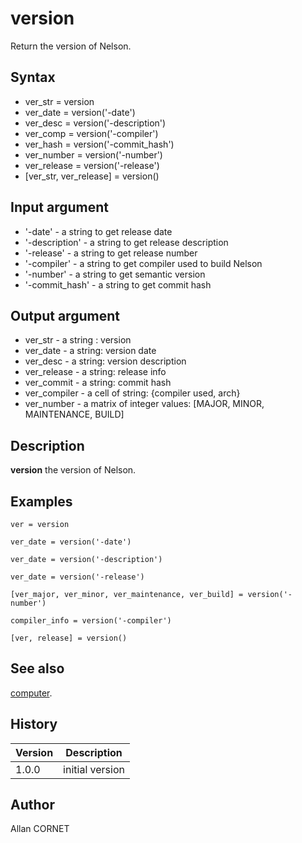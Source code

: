 

# version

Return the version of Nelson.

## Syntax

- ver_str = version
- ver_date = version('-date')
- ver_desc = version('-description')
- ver_comp = version('-compiler')
- ver_hash = version('-commit_hash')
- ver_number = version('-number')
- ver_release = version('-release')
- [ver_str, ver_release] = version()

## Input argument

 - '-date' - a string to get release date
 - '-description' - a string to get release description
 - '-release' - a string to get release number
 - '-compiler' - a string to get compiler used to build Nelson
 - '-number' - a string to get semantic version
 - '-commit_hash' - a string to get commit hash

## Output argument

 - ver_str - a string : version
 - ver_date - a string: version date
 - ver_desc - a string: version description
 - ver_release - a string: release info
 - ver_commit - a string: commit hash
 - ver_compiler - a cell of string: {compiler used, arch}
 - ver_number - a matrix of integer values: [MAJOR, MINOR, MAINTENANCE, BUILD]

## Description


  <p><b>version</b> the version of Nelson.</p>


## Examples

```Nelson
ver = version
```
```Nelson
ver_date = version('-date')
```
```Nelson
ver_date = version('-description')
```
```Nelson
ver_date = version('-release')
```
```Nelson
[ver_major, ver_minor, ver_maintenance, ver_build] = version('-number')
```
```Nelson
compiler_info = version('-compiler')
```
```Nelson
[ver, release] = version()
```

## See also

[computer](../os_functions/computer.md).
## History

|Version|Description|
|------|------|
|1.0.0|initial version|


## Author

Allan CORNET



